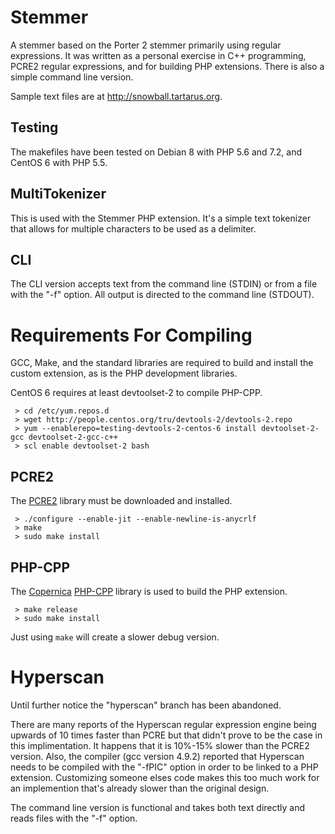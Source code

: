 # Stemmer
A stemmer based on the Porter 2 stemmer primarily using regular expressions. It was written as a personal exercise in C++ programming, PCRE2 regular expressions, and for building PHP extensions. There is also a simple command line version.

Sample text files are at http://snowball.tartarus.org.

## Testing
The makefiles have been tested on Debian 8 with PHP 5.6 and 7.2,  and CentOS 6 with PHP 5.5.

## MultiTokenizer
This is used with the Stemmer PHP extension. It's a simple text tokenizer that allows for multiple characters to be used as a delimiter.

## CLI
The CLI version accepts text from the command line (STDIN) or from a file with the "-f" option. All output is directed to the command line (STDOUT).

# Requirements For Compiling
GCC, Make, and the standard libraries are required to build and install the custom extension, as is the PHP development libraries.

CentOS 6 requires at least devtoolset-2 to compile PHP-CPP.
```
 > cd /etc/yum.repos.d
 > wget http://people.centos.org/tru/devtools-2/devtools-2.repo
 > yum --enablerepo=testing-devtools-2-centos-6 install devtoolset-2-gcc devtoolset-2-gcc-c++
 > scl enable devtoolset-2 bash
```

## PCRE2
The [PCRE2](http://www.pcre.org) library must be downloaded and installed.
```
 > ./configure --enable-jit --enable-newline-is-anycrlf
 > make
 > sudo make install
```

## PHP-CPP
The [Copernica](http://www.copernica.com) [PHP-CPP](http://www.php-cpp.com/) library is used to build the PHP extension.
```
 > make release
 > sudo make install
```
Just using ```make``` will create a slower debug version.

# Hyperscan
Until further notice the "hyperscan" branch has been abandoned.

There are many reports of the Hyperscan regular expression engine being upwards of 10 times faster than PCRE but that didn't prove to be the case in this implimentation. It happens that it is 10%-15% slower than the PCRE2 version. Also, the compiler (gcc version 4.9.2) reported that Hyperscan needs to be compiled with the "-fPIC" option in order to be linked to a PHP extension. Customizing someone elses code makes this too much work for an implemention that's already slower than the original design.

The command line version is functional and takes both text directly and reads files with the "-f" option.

